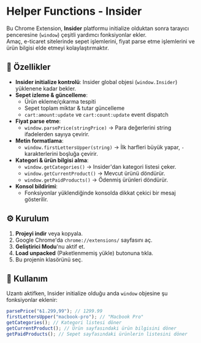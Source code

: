 # Helper Functions - Insider

Bu Chrome Extension, **Insider** platformu initialize olduktan sonra tarayıcı penceresine (`window`) çeşitli yardımcı fonksiyonlar ekler.  
Amaç, e-ticaret sitelerinde sepet işlemlerini, fiyat parse etme işlemlerini ve ürün bilgisi elde etmeyi kolaylaştırmaktır.

## 🚀 Özellikler

- **Insider initialize kontrolü**: Insider global objesi (`window.Insider`) yüklenene kadar bekler.
- **Sepet izleme & güncelleme**:
  - Ürün ekleme/çıkarma tespiti
  - Sepet toplam miktar & tutar güncelleme
  - `cart:amount:update` ve `cart:count:update` event dispatch
- **Fiyat parse etme**:
  - `window.parsePrice(stringPrice)` → Para değerlerini string ifadelerden sayıya çevirir.
- **Metin formatlama**:
  - `window.firstLettersUpper(string)` → İlk harfleri büyük yapar, `-` karakterlerini boşluğa çevirir.
- **Kategori & ürün bilgisi alma**:
  - `window.getCategories()` → Insider'dan kategori listesi çeker.
  - `window.getCurrentProduct()` → Mevcut ürünü döndürür.
  - `window.getPaidProducts()` → Ödenmiş ürünleri döndürür.
- **Konsol bildirimi**:
  - Fonksiyonlar yüklendiğinde konsolda dikkat çekici bir mesaj gösterilir.

## ⚙️ Kurulum

1. **Projeyi indir** veya kopyala.
2. Google Chrome'da `chrome://extensions/` sayfasını aç.
3. **Geliştirici Modu**'nu aktif et.
4. **Load unpacked** (Paketlenmemiş yükle) butonuna tıkla.
5. Bu projenin klasörünü seç.

## 🔑 Kullanım

Uzantı aktifken, Insider initialize olduğu anda `window` objesine şu fonksiyonlar eklenir:

```js
parsePrice("₺1.299,99"); // 1299.99
firstLettersUpper("macbook-pro"); // "Macbook Pro"
getCategories(); // Kategori listesi döner
getCurrentProduct(); // Ürün sayfasındaki ürün bilgisini döner
getPaidProducts(); // Sepet sayfasındaki ürünlerin listesini döner
